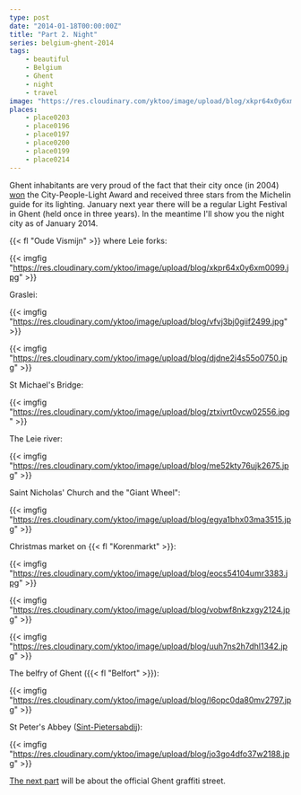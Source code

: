 ```yaml
---
type: post
date: "2014-01-18T00:00:00Z"
title: "Part 2. Night"
series: belgium-ghent-2014
tags:
    - beautiful
    - Belgium
    - Ghent
    - night
    - travel
image: "https://res.cloudinary.com/yktoo/image/upload/blog/xkpr64x0y6xm0099.jpg"
places:
    - place0203
    - place0196
    - place0197
    - place0200
    - place0199
    - place0214
---
```


Ghent inhabitants are very proud of the fact that their city once (in 2004) [won](http://www.visitgent.be/en/node/8326) the City-People-Light Award and received three stars from the Michelin guide for its lighting. January next year there will be a regular Light Festival in Ghent (held once in three years). In the meantime I'll show you the night city as of January 2014.

<!--more-->

{{< fl "Oude Vismijn" >}} where Leie forks:

{{< imgfig "https://res.cloudinary.com/yktoo/image/upload/blog/xkpr64x0y6xm0099.jpg" >}}

Graslei:

{{< imgfig "https://res.cloudinary.com/yktoo/image/upload/blog/vfvj3bj0giif2499.jpg" >}}

{{< imgfig "https://res.cloudinary.com/yktoo/image/upload/blog/djdne2j4s55o0750.jpg" >}}

St Michael's Bridge:

{{< imgfig "https://res.cloudinary.com/yktoo/image/upload/blog/ztxivrt0vcw02556.jpg" >}}

The Leie river:

{{< imgfig "https://res.cloudinary.com/yktoo/image/upload/blog/me52kty76ujk2675.jpg" >}}

Saint Nicholas' Church and the "Giant Wheel":

{{< imgfig "https://res.cloudinary.com/yktoo/image/upload/blog/egya1bhx03ma3515.jpg" >}}

Christmas market on {{< fl "Korenmarkt" >}}:

{{< imgfig "https://res.cloudinary.com/yktoo/image/upload/blog/eocs54104umr3383.jpg" >}}

{{< imgfig "https://res.cloudinary.com/yktoo/image/upload/blog/vobwf8nkzxgy2124.jpg" >}}

{{< imgfig "https://res.cloudinary.com/yktoo/image/upload/blog/uuh7ns2h7dhl1342.jpg" >}}

The belfry of Ghent ({{< fl "Belfort" >}}):

{{< imgfig "https://res.cloudinary.com/yktoo/image/upload/blog/l6opc0da80mv2797.jpg" >}}

St Peter's Abbey ([Sint-Pietersabdij](http://www.sintpietersabdijgent.be/)):

{{< imgfig "https://res.cloudinary.com/yktoo/image/upload/blog/jo3go4dfo37w2188.jpg" >}}

[The next part](0214) will be about the official Ghent graffiti street.
